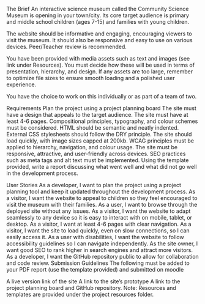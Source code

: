 The Brief
An interactive science museum called the Community Science Museum is opening in your town/city. Its core target audience is primary and middle school children (ages 7-15) and families with young children.

The website should be informative and engaging, encouraging viewers to visit the museum. It should also be responsive and easy to use on various devices. Peer/Teacher review is recommended.

You have been provided with media assets such as text and images (see link under Resources). You must decide how these will be used in terms of presentation, hierarchy, and design. If any assets are too large, remember to optimize file sizes to ensure smooth loading and a polished user experience.

You have the choice to work on this individually or as part of a team of two.

Requirements
Plan the project using a project planning board
The site must have a design that appeals to the target audience.
The site must have at least 4-6 pages.
Compositional principles, typography, and colour schemes must be considered.
HTML should be semantic and neatly indented.
External CSS stylesheets should follow the DRY principle.
The site should load quickly, with image sizes capped at 200kb.
WCAG principles must be applied to hierarchy, navigation, and colour usage.
The site must be responsive, attractive, and user-friendly across devices.
SEO practices such as meta tags and alt text must be implemented.
Using the template provided, write a report discussing what went well and what did not go well in the development process.

User Stories
As a developer, I want to plan the project using a project planning tool and keep it updated throughout the development process.
As a visitor, I want the website to appeal to children so they feel encouraged to visit the museum with their families.
As a user, I want to browse through the deployed site without any issues.
As a visitor, I want the website to adapt seamlessly to any device so it is easy to interact with on mobile, tablet, or desktop.
As a visitor, I want at least 4-6 pages with clear navigation.
As a visitor, I want the site to load quickly, even on slow connections, so I can easily access it.
As a user with disabilities, I want the website to follow accessibility guidelines so I can navigate independently.
As the site owner, I want good SEO to rank higher in search engines and attract more visitors.
As a developer, I want the GitHub repository public to allow for collaboration and code review.
Submission Guidelines
The following must be added to your PDF report (use the template provided) and submitted on moodle

A live version link of the site
A link to the site’s prototype
A link to the project planning board and GitHub repository.
Note: Resources and templates are provided under the project resources folder.
